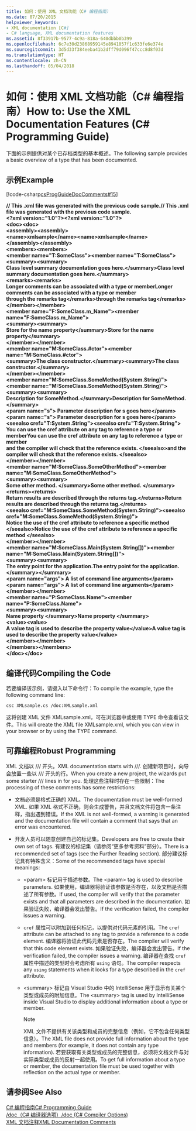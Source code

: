 ```yaml
---
title: 如何：使用 XML 文档功能（C# 编程指南）
ms.date: 07/20/2015
helpviewer_keywords:
- XML documentation [C#]
- C# language, XML documentation features
ms.assetid: 8f33917b-9577-4c9a-818a-640dbbb0b399
ms.openlocfilehash: 6c7e30d23868959145e8941057f1c633fe6e374e
ms.sourcegitcommit: 3d5d33f384eeba41b2dff79d096f47ccc8d8f03d
ms.translationtype: HT
ms.contentlocale: zh-CN
ms.lasthandoff: 05/04/2018
---
```

# <a name="how-to-use-the-xml-documentation-features-c-programming-guide"></a><span data-ttu-id="ce23d-102">如何：使用 XML 文档功能（C# 编程指南）</span><span class="sxs-lookup"><span data-stu-id="ce23d-102">How to: Use the XML Documentation Features (C# Programming Guide)</span></span>
<span data-ttu-id="ce23d-103">下面的示例提供对某个已存档类型的基本概述。</span><span class="sxs-lookup"><span data-stu-id="ce23d-103">The following sample provides a basic overview of a type that has been documented.</span></span>  
  
## <a name="example"></a><span data-ttu-id="ce23d-104">示例</span><span class="sxs-lookup"><span data-stu-id="ce23d-104">Example</span></span>  
 [!code-csharp[csProgGuideDocComments#15](../../../csharp/programming-guide/xmldoc/codesnippet/CSharp/how-to-use-the-xml-documentation-features_1.cs)]  
  
 <span data-ttu-id="ce23d-105">**// This .xml file was generated with the previous code sample.**</span><span class="sxs-lookup"><span data-stu-id="ce23d-105">**// This .xml file was generated with the previous code sample.**</span></span>  
<span data-ttu-id="ce23d-106">**\<?xml version="1.0"?>**</span><span class="sxs-lookup"><span data-stu-id="ce23d-106">**\<?xml version="1.0"?>**</span></span>  
<span data-ttu-id="ce23d-107">**\<doc>**</span><span class="sxs-lookup"><span data-stu-id="ce23d-107">**\<doc>**</span></span>  
 <span data-ttu-id="ce23d-108">**\<assembly>**</span><span class="sxs-lookup"><span data-stu-id="ce23d-108">**\<assembly>**</span></span>  
 <span data-ttu-id="ce23d-109">**\<name>xmlsample\</name>**</span><span class="sxs-lookup"><span data-stu-id="ce23d-109">**\<name>xmlsample\</name>**</span></span>  
 <span data-ttu-id="ce23d-110">**\</assembly>**</span><span class="sxs-lookup"><span data-stu-id="ce23d-110">**\</assembly>**</span></span>  
 <span data-ttu-id="ce23d-111">**\<members>**</span><span class="sxs-lookup"><span data-stu-id="ce23d-111">**\<members>**</span></span>  
 <span data-ttu-id="ce23d-112">**\<member name="T:SomeClass">**</span><span class="sxs-lookup"><span data-stu-id="ce23d-112">**\<member name="T:SomeClass">**</span></span>  
 <span data-ttu-id="ce23d-113">**\<summary>**</span><span class="sxs-lookup"><span data-stu-id="ce23d-113">**\<summary>**</span></span>  
 <span data-ttu-id="ce23d-114">**Class level summary documentation goes here.\</summary>**</span><span class="sxs-lookup"><span data-stu-id="ce23d-114">**Class level summary documentation goes here.\</summary>**</span></span>  
 <span data-ttu-id="ce23d-115">**\<remarks>**</span><span class="sxs-lookup"><span data-stu-id="ce23d-115">**\<remarks>**</span></span>  
 <span data-ttu-id="ce23d-116">**Longer comments can be associated with a type or member**</span><span class="sxs-lookup"><span data-stu-id="ce23d-116">**Longer comments can be associated with a type or member**</span></span>  
 <span data-ttu-id="ce23d-117">**through the remarks tag\</remarks>**</span><span class="sxs-lookup"><span data-stu-id="ce23d-117">**through the remarks tag\</remarks>**</span></span>  
 <span data-ttu-id="ce23d-118">**\</member>**</span><span class="sxs-lookup"><span data-stu-id="ce23d-118">**\</member>**</span></span>  
 <span data-ttu-id="ce23d-119">**\<member name="F:SomeClass.m_Name">**</span><span class="sxs-lookup"><span data-stu-id="ce23d-119">**\<member name="F:SomeClass.m_Name">**</span></span>  
 <span data-ttu-id="ce23d-120">**\<summary>**</span><span class="sxs-lookup"><span data-stu-id="ce23d-120">**\<summary>**</span></span>  
 <span data-ttu-id="ce23d-121">**Store for the name property\</summary>**</span><span class="sxs-lookup"><span data-stu-id="ce23d-121">**Store for the name property\</summary>**</span></span>  
 <span data-ttu-id="ce23d-122">**\</member>**</span><span class="sxs-lookup"><span data-stu-id="ce23d-122">**\</member>**</span></span>  
 <span data-ttu-id="ce23d-123">**\<member name="M:SomeClass.#ctor">**</span><span class="sxs-lookup"><span data-stu-id="ce23d-123">**\<member name="M:SomeClass.#ctor">**</span></span>  
 <span data-ttu-id="ce23d-124">**\<summary>The class constructor.\</summary>**</span><span class="sxs-lookup"><span data-stu-id="ce23d-124">**\<summary>The class constructor.\</summary>**</span></span>  
 <span data-ttu-id="ce23d-125">**\</member>**</span><span class="sxs-lookup"><span data-stu-id="ce23d-125">**\</member>**</span></span>  
 <span data-ttu-id="ce23d-126">**\<member name="M:SomeClass.SomeMethod(System.String)">**</span><span class="sxs-lookup"><span data-stu-id="ce23d-126">**\<member name="M:SomeClass.SomeMethod(System.String)">**</span></span>  
 <span data-ttu-id="ce23d-127">**\<summary>**</span><span class="sxs-lookup"><span data-stu-id="ce23d-127">**\<summary>**</span></span>  
 <span data-ttu-id="ce23d-128">**Description for SomeMethod.\</summary>**</span><span class="sxs-lookup"><span data-stu-id="ce23d-128">**Description for SomeMethod.\</summary>**</span></span>  
 <span data-ttu-id="ce23d-129">**\<param name="s"> Parameter description for s goes here\</param>**</span><span class="sxs-lookup"><span data-stu-id="ce23d-129">**\<param name="s"> Parameter description for s goes here\</param>**</span></span>  
 <span data-ttu-id="ce23d-130">**\<seealso cref="T:System.String">**</span><span class="sxs-lookup"><span data-stu-id="ce23d-130">**\<seealso cref="T:System.String">**</span></span>  
 <span data-ttu-id="ce23d-131">**You can use the cref attribute on any tag to reference a type or member**</span><span class="sxs-lookup"><span data-stu-id="ce23d-131">**You can use the cref attribute on any tag to reference a type or member**</span></span>  
 <span data-ttu-id="ce23d-132">**and the compiler will check that the reference exists. \</seealso>**</span><span class="sxs-lookup"><span data-stu-id="ce23d-132">**and the compiler will check that the reference exists. \</seealso>**</span></span>  
 <span data-ttu-id="ce23d-133">**\</member>**</span><span class="sxs-lookup"><span data-stu-id="ce23d-133">**\</member>**</span></span>  
 <span data-ttu-id="ce23d-134">**\<member name="M:SomeClass.SomeOtherMethod">**</span><span class="sxs-lookup"><span data-stu-id="ce23d-134">**\<member name="M:SomeClass.SomeOtherMethod">**</span></span>  
 <span data-ttu-id="ce23d-135">**\<summary>**</span><span class="sxs-lookup"><span data-stu-id="ce23d-135">**\<summary>**</span></span>  
 <span data-ttu-id="ce23d-136">**Some other method. \</summary>**</span><span class="sxs-lookup"><span data-stu-id="ce23d-136">**Some other method. \</summary>**</span></span>  
 <span data-ttu-id="ce23d-137">**\<returns>**</span><span class="sxs-lookup"><span data-stu-id="ce23d-137">**\<returns>**</span></span>  
 <span data-ttu-id="ce23d-138">**Return results are described through the returns tag.\</returns>**</span><span class="sxs-lookup"><span data-stu-id="ce23d-138">**Return results are described through the returns tag.\</returns>**</span></span>  
 <span data-ttu-id="ce23d-139">**\<seealso cref="M:SomeClass.SomeMethod(System.String)">**</span><span class="sxs-lookup"><span data-stu-id="ce23d-139">**\<seealso cref="M:SomeClass.SomeMethod(System.String)">**</span></span>  
 <span data-ttu-id="ce23d-140">**Notice the use of the cref attribute to reference a specific method \</seealso>**</span><span class="sxs-lookup"><span data-stu-id="ce23d-140">**Notice the use of the cref attribute to reference a specific method \</seealso>**</span></span>  
 <span data-ttu-id="ce23d-141">**\</member>**</span><span class="sxs-lookup"><span data-stu-id="ce23d-141">**\</member>**</span></span>  
 <span data-ttu-id="ce23d-142">**\<member name="M:SomeClass.Main(System.String[])">**</span><span class="sxs-lookup"><span data-stu-id="ce23d-142">**\<member name="M:SomeClass.Main(System.String[])">**</span></span>  
 <span data-ttu-id="ce23d-143">**\<summary>**</span><span class="sxs-lookup"><span data-stu-id="ce23d-143">**\<summary>**</span></span>  
 <span data-ttu-id="ce23d-144">**The entry point for the application.**</span><span class="sxs-lookup"><span data-stu-id="ce23d-144">**The entry point for the application.**</span></span>  
 <span data-ttu-id="ce23d-145">**\</summary>**</span><span class="sxs-lookup"><span data-stu-id="ce23d-145">**\</summary>**</span></span>  
 <span data-ttu-id="ce23d-146">**\<param name="args"> A list of command line arguments\</param>**</span><span class="sxs-lookup"><span data-stu-id="ce23d-146">**\<param name="args"> A list of command line arguments\</param>**</span></span>  
 <span data-ttu-id="ce23d-147">**\</member>**</span><span class="sxs-lookup"><span data-stu-id="ce23d-147">**\</member>**</span></span>  
 <span data-ttu-id="ce23d-148">**\<member name="P:SomeClass.Name">**</span><span class="sxs-lookup"><span data-stu-id="ce23d-148">**\<member name="P:SomeClass.Name">**</span></span>  
 <span data-ttu-id="ce23d-149">**\<summary>**</span><span class="sxs-lookup"><span data-stu-id="ce23d-149">**\<summary>**</span></span>  
 <span data-ttu-id="ce23d-150">**Name property \</summary>**</span><span class="sxs-lookup"><span data-stu-id="ce23d-150">**Name property \</summary>**</span></span>  
 <span data-ttu-id="ce23d-151">**\<value>**</span><span class="sxs-lookup"><span data-stu-id="ce23d-151">**\<value>**</span></span>  
 <span data-ttu-id="ce23d-152">**A value tag is used to describe the property value\</value>**</span><span class="sxs-lookup"><span data-stu-id="ce23d-152">**A value tag is used to describe the property value\</value>**</span></span>  
 <span data-ttu-id="ce23d-153">**\</member>**</span><span class="sxs-lookup"><span data-stu-id="ce23d-153">**\</member>**</span></span>  
 <span data-ttu-id="ce23d-154">**\</members>**</span><span class="sxs-lookup"><span data-stu-id="ce23d-154">**\</members>**</span></span>  
<span data-ttu-id="ce23d-155">**\</doc>**</span><span class="sxs-lookup"><span data-stu-id="ce23d-155">**\</doc>**</span></span>   
## <a name="compiling-the-code"></a><span data-ttu-id="ce23d-156">编译代码</span><span class="sxs-lookup"><span data-stu-id="ce23d-156">Compiling the Code</span></span>  
 <span data-ttu-id="ce23d-157">若要编译该示例，请键入以下命令行：</span><span class="sxs-lookup"><span data-stu-id="ce23d-157">To compile the example, type the following command line:</span></span>  
  
 `csc XMLsample.cs /doc:XMLsample.xml`  
  
 <span data-ttu-id="ce23d-158">这将创建 XML 文件 XMLsample.xml，可在浏览器中或使用 TYPE 命令查看该文件。</span><span class="sxs-lookup"><span data-stu-id="ce23d-158">This will create the XML file XMLsample.xml, which you can view in your browser or by using the TYPE command.</span></span>  
  
## <a name="robust-programming"></a><span data-ttu-id="ce23d-159">可靠编程</span><span class="sxs-lookup"><span data-stu-id="ce23d-159">Robust Programming</span></span>  
 <span data-ttu-id="ce23d-160">XML 文档以 /// 开头。</span><span class="sxs-lookup"><span data-stu-id="ce23d-160">XML documentation starts with ///.</span></span> <span data-ttu-id="ce23d-161">创建新项目时，向导会放置一些以 /// 开头的行。</span><span class="sxs-lookup"><span data-stu-id="ce23d-161">When you create a new project, the wizards put some starter /// lines in for you.</span></span> <span data-ttu-id="ce23d-162">处理这些注释时存在一些限制：</span><span class="sxs-lookup"><span data-stu-id="ce23d-162">The processing of these comments has some restrictions:</span></span>  
  
-   <span data-ttu-id="ce23d-163">文档必须是格式正确的 XML。</span><span class="sxs-lookup"><span data-stu-id="ce23d-163">The documentation must be well-formed XML.</span></span> <span data-ttu-id="ce23d-164">如果 XML 格式不正确，则会生成警告，并且文档文件将包含一条注释，指出遇到错误。</span><span class="sxs-lookup"><span data-stu-id="ce23d-164">If the XML is not well-formed, a warning is generated and the documentation file will contain a comment that says that an error was encountered.</span></span>  
  
-   <span data-ttu-id="ce23d-165">开发人员可以随意创建自己的标记集。</span><span class="sxs-lookup"><span data-stu-id="ce23d-165">Developers are free to create their own set of tags.</span></span> <span data-ttu-id="ce23d-166">有建议的标记集（请参阅“更多参考资料”部分）。</span><span class="sxs-lookup"><span data-stu-id="ce23d-166">There is a recommended set of tags (see the Further Reading section).</span></span> <span data-ttu-id="ce23d-167">部分建议标记具有特殊含义：</span><span class="sxs-lookup"><span data-stu-id="ce23d-167">Some of the recommended tags have special meanings:</span></span>  
  
    -   <span data-ttu-id="ce23d-168">\<param> 标记用于描述参数。</span><span class="sxs-lookup"><span data-stu-id="ce23d-168">The \<param> tag is used to describe parameters.</span></span> <span data-ttu-id="ce23d-169">如果使用，编译器将验证该参数是否存在，以及文档是否描述了所有参数。</span><span class="sxs-lookup"><span data-stu-id="ce23d-169">If used, the compiler will verify that the parameter exists and that all parameters are described in the documentation.</span></span> <span data-ttu-id="ce23d-170">如果验证失败，编译器会发出警告。</span><span class="sxs-lookup"><span data-stu-id="ce23d-170">If the verification failed, the compiler issues a warning.</span></span>  
  
    -   <span data-ttu-id="ce23d-171">`cref` 属性可以附加到任何标记，以提供对代码元素的引用。</span><span class="sxs-lookup"><span data-stu-id="ce23d-171">The `cref` attribute can be attached to any tag to provide a reference to a code element.</span></span> <span data-ttu-id="ce23d-172">编译器将验证此代码元素是否存在。</span><span class="sxs-lookup"><span data-stu-id="ce23d-172">The compiler will verify that this code element exists.</span></span> <span data-ttu-id="ce23d-173">如果验证失败，编译器会发出警告。</span><span class="sxs-lookup"><span data-stu-id="ce23d-173">If the verification failed, the compiler issues a warning.</span></span> <span data-ttu-id="ce23d-174">编译器在查找 `cref` 属性中描述的类型时会考虑所有 `using` 语句。</span><span class="sxs-lookup"><span data-stu-id="ce23d-174">The compiler respects any `using` statements when it looks for a type described in the `cref` attribute.</span></span>  
  
    -   <span data-ttu-id="ce23d-175">\<summary> 标记由 Visual Studio 中的 IntelliSense 用于显示有关某个类型或成员的附加信息。</span><span class="sxs-lookup"><span data-stu-id="ce23d-175">The \<summary> tag is used by IntelliSense inside Visual Studio to display additional information about a type or member.</span></span>  
  
        > [!NOTE]
        >  <span data-ttu-id="ce23d-176">XML 文件不提供有关该类型和成员的完整信息（例如，它不包含任何类型信息）。</span><span class="sxs-lookup"><span data-stu-id="ce23d-176">The XML file does not provide full information about the type and members (for example, it does not contain any type information).</span></span> <span data-ttu-id="ce23d-177">若要获取有关类型或成员的完整信息，必须将文档文件与对实际类型或成员的反射一起使用。</span><span class="sxs-lookup"><span data-stu-id="ce23d-177">To get full information about a type or member, the documentation file must be used together with reflection on the actual type or member.</span></span>  
  
## <a name="see-also"></a><span data-ttu-id="ce23d-178">请参阅</span><span class="sxs-lookup"><span data-stu-id="ce23d-178">See Also</span></span>  
 [<span data-ttu-id="ce23d-179">C# 编程指南</span><span class="sxs-lookup"><span data-stu-id="ce23d-179">C# Programming Guide</span></span>](../../../csharp/programming-guide/index.md)  
 [<span data-ttu-id="ce23d-180">/doc（C# 编译器选项）</span><span class="sxs-lookup"><span data-stu-id="ce23d-180">/doc (C# Compiler Options)</span></span>](../../../csharp/language-reference/compiler-options/doc-compiler-option.md)  
 [<span data-ttu-id="ce23d-181">XML 文档注释</span><span class="sxs-lookup"><span data-stu-id="ce23d-181">XML Documentation Comments</span></span>](../../../csharp/programming-guide/xmldoc/xml-documentation-comments.md)
